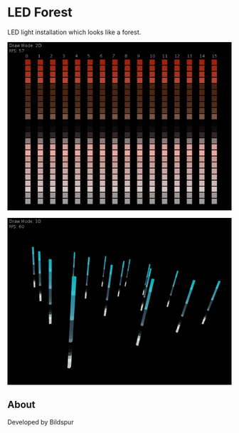 # LED Forest
LED light installation which looks like a forest.

![2d View](images/2d_view.png)

![3d View](images/3d_view.png)

## About
Developed by Bildspur